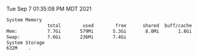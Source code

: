 Tue Sep  7 01:35:08 PM MDT 2021
```bash
System Memory
               total        used        free      shared  buff/cache   available
Mem:           7.7Gi       579Mi       5.3Gi       8.0Mi       1.8Gi       6.8Gi
Swap:          7.6Gi       236Mi       7.4Gi
System Storage
632M	.
```
